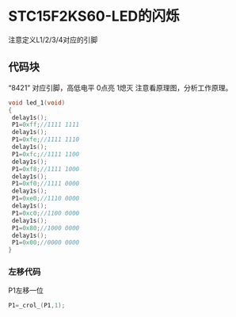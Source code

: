 # STC15F2KS60-LED的闪烁

注意定义L1/2/3/4对应的引脚

## 代码块

“8421” 对应引脚，高低电平
0点亮
1熄灭   注意看原理图，分析工作原理。

```c
void led_1(void)
{
 delay1s();
 P1=0xff;//1111 1111
 delay1s();
 P1=0xfe;//1111 1110
 delay1s();
 P1=0xfc;//1111 1100
 delay1s();
 P1=0xf8;//1111 1000
 delay1s();
 P1=0xf0;//1111 0000
 delay1s();
 P1=0xe0;//1110 0000
 delay1s();
 P1=0xc0;//1100 0000
 delay1s();
 P1=0x80;//1000 0000
 delay1s();
 P1=0x00;//0000 0000
}
```

### 左移代码

P1左移一位

```c
P1=_crol_(P1,1);
```

